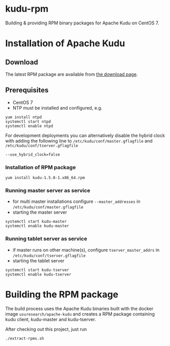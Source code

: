 # kudu-rpm
Building & providing RPM binary packages for Apache Kudu on CentOS 7.

# Installation of Apache Kudu
## Download
The latest RPM package are available from [the download page](https://github.com/MartinWeindel/kudu-rpm/wiki/Download).

## Prerequisites
- CentOS 7
- NTP must be installed and configured, e.g.
```
yum install ntpd
systemctl start ntpd
systemctl enable ntpd
```

For development deployments you can alternatively disable the hybrid clock with adding the following
line to `/etc/kudu/conf/master.gflagfile` and `/etc/kudu/conf/tserver.gflagfile`
```
--use_hybrid_clock=false
```

### Installation of RPM package
```
yum install kudu-1.5.0-1.x86_64.rpm
```

### Running master server as service
- for multi master installations configure `--master_addresses` in `/etc/kudu/conf/master.gflagfile`
- starting the master server
```
systemctl start kudu-master
systemctl enable kudu-master
```

### Running tablet server as service
- if master runs on other machine(s), configure `tserver_master_addrs` in `/etc/kudu/conf/tserver.gflagfile`
- starting the tablet server
```
systemctl start kudu-tserver
systemctl enable kudu-tserver
```

# Building the RPM package
The build process uses the Apache Kudu binaries built with the docker image `usuresearch/apache-kudu`
and creates a RPM package containing kudu client, kudu-master and kudu-tserver.

After checking out this project, just run
```
./extract-rpms.sh
```

